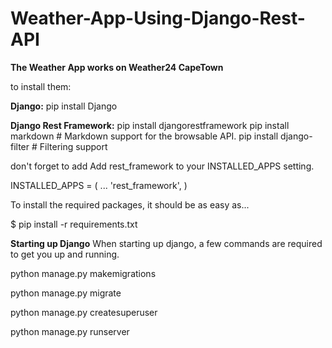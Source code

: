 # Weather-App-Using-Django-Rest-API

**The Weather App works on Weather24 CapeTown**

to install them:

**Django:**
pip install Django

**Django Rest Framework:**
pip install djangorestframework
pip install markdown       # Markdown support for the browsable API.
pip install django-filter  # Filtering support

don't forget to add Add rest_framework to your INSTALLED_APPS setting.

INSTALLED_APPS = (
    ...
    'rest_framework',
)


To install the required packages, it should be as easy as...

$ pip install -r requirements.txt 


**Starting up Django**
When starting up django, a few commands are required to get you up and running.

python manage.py makemigrations

python manage.py migrate

python manage.py createsuperuser

python manage.py runserver



